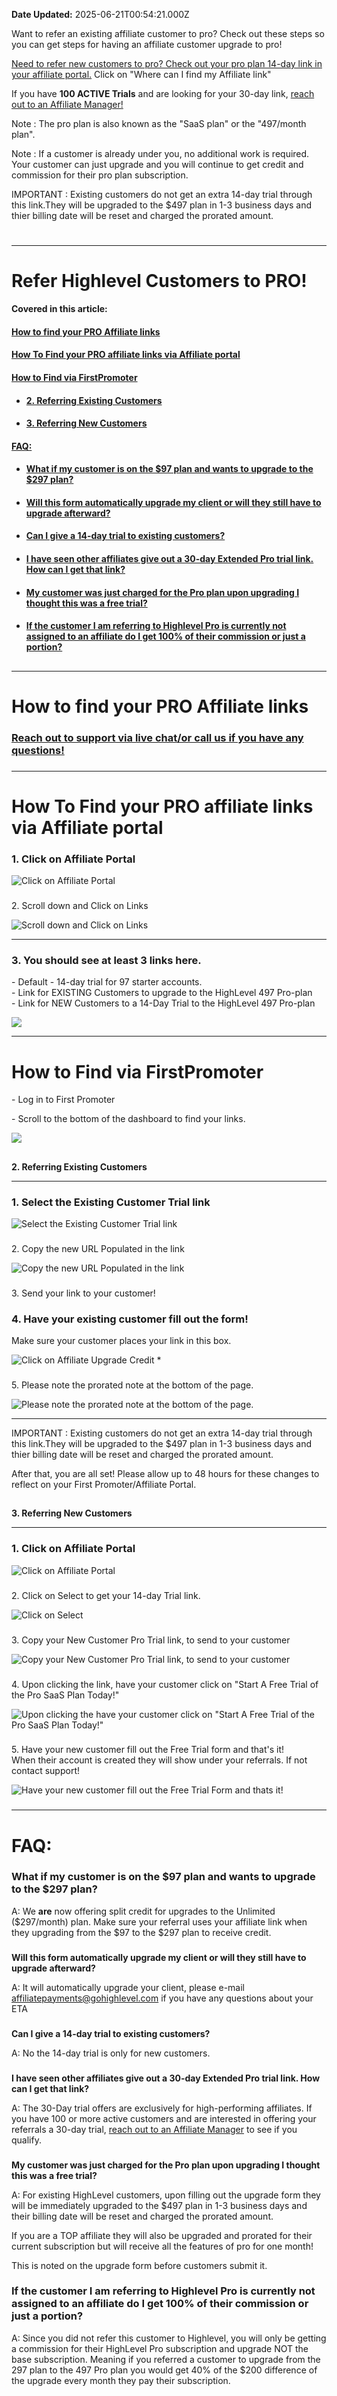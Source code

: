 **Date Updated:** 2025-06-21T00:54:21.000Z

Want to refer an existing affiliate customer to pro? Check out these steps so you can get steps for having an affiliate customer upgrade to pro!  
  
[Need to refer new customers to pro? Check out your pro plan 14-day link in your affiliate portal.](https://help.gohighlevel.com/support/solutions/articles/48001202637-how-to-use-affiliate-portal#Where-can-I-find-my-affiliate-link) Click on "Where can I find my Affiliate link"  
  
If you have **100 ACTIVE Trials** and are looking for your 30-day link, [](https://help.gohighlevel.com/support/solutions/articles/48001204857-ways-to-get-highlevel-support-24-)[reach out to an Affiliate Manager!](https://speakwith.us/affiliate)

  
Note : The pro plan is also known as the "SaaS plan" or the "497/month plan".

  
Note : If a customer is already under you, no additional work is required. Your customer can just upgrade and you will continue to get credit and commission for their pro plan subscription.

  
IMPORTANT : Existing customers do not get an extra 14-day trial through this link.They will be upgraded to the $497 plan in 1-3 business days and thier billing date will be reset and charged the prorated amount.

  
#   

  
---

# Refer Highlevel Customers to PRO!

  
**Covered in this article:**

#### [**How to find your PRO Affiliate links**](#How-to-find-your-PRO-Affiliate-links)

#### **[How To Find your PRO affiliate links via Affiliate portal](#How-To-Find-your-PRO-affiliate-links-via-Affiliate-portal)**

#### [**How to Find via FirstPromoter**](#How-to-Find-via-FirstPromoter)

* #### [2\. Referring Existing Customers](#2.-Referring-Existing-Customers)
* #### [3\. Referring New Customers](#3.-Referring-New-Customers)

####   
[**FAQ:**](#FAQ%3A)

   * #### [What if my customer is on the $97 plan and wants to upgrade to the $297 plan?](#What-if-my-customer-is-on-the-%2497-plan-and-wants-to-upgrade-to-the-%24297-plan?)
   * #### [Will this form automatically upgrade my client or will they still have to upgrade afterward?](#Will-this-form-automatically-upgrade-my-client-or-will-they-still-have-to-upgrade-afterward?)
   * #### [Can I give a 14-day trial to existing customers?](#Can-I-give-a-14-day-trial-to-existing-customers?)
   * #### [I have seen other affiliates give out a 30-day Extended Pro trial link. How can I get that link?](#I-have-seen-other-affiliates-give-out-a-30-day-Extended-Pro-trial-link.-How-can-I-get-that-link?)
   * #### [My customer was just charged for the Pro plan upon upgrading I thought this was a free trial?](#My-customer-was-just-charged-for-the-Pro-plan-upon-upgrading-I-thought-this-was-a-free-trial?)
   * #### [If the customer I am referring to Highlevel Pro is currently not assigned to an affiliate do I get 100% of their commission or just a portion?](#If-the-customer-I-am-referring-to-Highlevel-Pro-is-currently-not-assigned-to-an-affiliate-do-I-get-100%-of-their-commission-or-just-a-portion?)
  
  
##   

---

# How to find your PRO Affiliate links[](https://help.gohighlevel.com/support/solutions/articles/48001204857-ways-to-get-highlevel-support-24-7)

### [Reach out to support via live chat/or call us if you have any questions!](https://help.gohighlevel.com/support/solutions/articles/48001204857-ways-to-get-highlevel-support-24-7)

###   

###   

---

# **How To Find your PRO affiliate links via Affiliate portal**  

### 1\. Click on Affiliate Portal

![Click on Affiliate Portal](https://s3.amazonaws.com/cdn.freshdesk.com/data/helpdesk/attachments/production/48240205691/original/y_hZmzvshg8uhdeqQgV7ZYdXh_VBRTFntg.png?1658421171)

###   
  
2\. Scroll down and Click on Links

![Scroll down and Click on Links](https://s3.amazonaws.com/cdn.freshdesk.com/data/helpdesk/attachments/production/48240205690/original/QBnrdpQavrNvjGZ-eqPZzSloPK6c2cGAqw.png?1658421171)

---

### [](https://app.tango.us/app/workflow/1cdc951c-e547-41c8-a7a9-10f70d8c156e?utm%5Fsource=magicCopy&utm%5Fmedium=magicCopy&utm%5Fcampaign=workflow%20export%20links)  
  
### 3\. You should see at least 3 links here.

  
\- Default - 14-day trial for 97 starter accounts.  
\- Link for EXISTING Customers to upgrade to the HighLevel 497 Pro-plan  
\- Link for NEW Customers to a 14-Day Trial to the HighLevel 497 Pro-plan  
  
![](https://s3.amazonaws.com/cdn.freshdesk.com/data/helpdesk/attachments/production/48240205844/original/AJW95LBMovii7mM7dX26VBF1jzYra5VnTQ.png?1658421216)

---

# [](https://app.tango.us/app/workflow/eab405a1-df1a-4461-b3b6-e5baa36bc7a1?utm%5Fsource=magicCopy&utm%5Fmedium=magicCopy&utm%5Fcampaign=workflow%20export%20links)**How to Find via FirstPromoter**  

  
\- Log in to First Promoter

\- Scroll to the bottom of the dashboard to find your links.   
  
![](https://s3.amazonaws.com/cdn.freshdesk.com/data/helpdesk/attachments/production/48240207244/original/cAdF85WTL4J3dMoj_ldQq4-cHCoYY73NZA.png?1658421579)

##   
  
  
**2\. Referring Existing Customers**

---

### 1\. Select the Existing Customer Trial link

  
![Select the Existing Customer Trial link](https://s3.amazonaws.com/cdn.freshdesk.com/data/helpdesk/attachments/production/48240225514/original/pP_cHHHn7Jl2MG07YVvj3iNfCCYQ-y2beQ.png?1658427039)

###   
  
2\. Copy the new URL Populated in the link

![Copy the new URL Populated in the link](https://s3.amazonaws.com/cdn.freshdesk.com/data/helpdesk/attachments/production/48240225515/original/WWg-go_QIBrQO9TBhUc6nSTJpSMlLdovUQ.png?1658427039)

###   
  
  
3\. Send your link to your customer!

###   

### 4\. Have your existing customer fill out the form!

  
Make sure your customer places your link in this box.

![Click on Affiliate Upgrade Credit *](https://s3.amazonaws.com/cdn.freshdesk.com/data/helpdesk/attachments/production/48240225517/original/SbkTpWbodQwgzbY0xr_EbQkGUpHFNZ3pqg.png?1658427039)

  
###   

###   
5\. Please note the prorated note at the bottom of the page.

![Please note the prorated note at the bottom of the page.](https://s3.amazonaws.com/cdn.freshdesk.com/data/helpdesk/attachments/production/48240225516/original/h-6mCpjW2kIangeqFCKrOlaVx900MVqyxQ.png?1658427039)

---

[](https://app.tango.us/app/workflow/59797af5-07ea-41e7-abf6-a58f16336685?utm%5Fsource=magicCopy&utm%5Fmedium=magicCopy&utm%5Fcampaign=workflow%20export%20links)

IMPORTANT : Existing customers do not get an extra 14-day trial through this link.They will be upgraded to the $497 plan in 1-3 business days and thier billing date will be reset and charged the prorated amount.
  
  
After that, you are all set! Please allow up to 48 hours for these changes to reflect on your First Promoter/Affiliate Portal.

[](https://app.tango.us/app/workflow/d7751a8f-348b-492f-a056-44a792eeaa72?utm%5Fsource=magicCopy&utm%5Fmedium=magicCopy&utm%5Fcampaign=workflow%20export%20links)

##   

##   
  
**3\. Referring New Customers**

---

### 1\. Click on Affiliate Portal

![Click on Affiliate Portal](https://s3.amazonaws.com/cdn.freshdesk.com/data/helpdesk/attachments/production/48240231229/original/vLYnJ2TIR_t1ofOKsymzawZJDhbyqUdfGQ.png?1658429338)

###   

###   
  
2\. Click on Select to get your 14-day Trial link.

![Click on Select](https://s3.amazonaws.com/cdn.freshdesk.com/data/helpdesk/attachments/production/48240231230/original/QCZwzsylGFGNr-pfU7RrN6NhJ1CK3YYpwQ.png?1658429339)

###   

###   
  
3\. Copy your New Customer Pro Trial link, to send to your customer

![Copy your New Customer Pro Trial link, to send to your customer](https://s3.amazonaws.com/cdn.freshdesk.com/data/helpdesk/attachments/production/48240231231/original/MCenQnLZ6np40Ru7KOdctfS_Fjb-eZX--A.png?1658429339)

###   

###   
  
4\. Upon clicking the link, have your customer click on "Start A Free Trial of the Pro SaaS Plan Today!"

![Upon clicking the have your customer click on "Start A Free Trial of the Pro SaaS Plan Today!"](https://s3.amazonaws.com/cdn.freshdesk.com/data/helpdesk/attachments/production/48240231233/original/KXC-rzQ31tSsZdtXEKUMh6FFInkzMjR7Kg.png?1658429339)

###   
  
  
5\. Have your new customer fill out the Free Trial form and that's it!  
When their account is created they will show under your referrals. If not contact support!

![Have your new customer fill out the Free Trial Form and thats it!](https://s3.amazonaws.com/cdn.freshdesk.com/data/helpdesk/attachments/production/48240231234/original/zjCd_0oJOEPXfJ77ak7PEBvVnA0M0mIaNg.png?1658429339)
  
  
###   
  
  
---

# **FAQ:**

### **What if my customer is on the $97 plan and wants to upgrade to the $297 plan?**

A: We **are** now offering split credit for upgrades to the Unlimited ($297/month) plan. Make sure your referral uses your affiliate link when they upgrading from the $97 to the $297 plan to receive credit.

  
###   
  
**Will this form automatically upgrade my client or will they still have to upgrade afterward?**

A: It will automatically upgrade your client, please e-mail affiliatepayments@gohighlevel.com if you have any questions about your ETA
  
  
###   
**Can I give a 14-day trial to existing customers?**

A: No the 14-day trial is only for new customers.

  
###   

###   
**I have seen other affiliates give out a 30-day Extended Pro trial link. How can I get that link?**

A: The 30-Day trial offers are exclusively for high-performing affiliates. If you have 100 or more active customers and are interested in offering your referrals a 30-day trial, [reach out to an Affiliate Manager](https://speakwith.us/affiliate) to see if you qualify.
  
  
###   
**My customer was just charged for the Pro plan upon upgrading I thought this was a free trial?**

A: For existing HighLevel customers, upon filling out the upgrade form they will be immediately upgraded to the $497 plan in 1-3 business days and their billing date will be reset and charged the prorated amount.  
  
If you are a TOP affiliate they will also be upgraded and prorated for their current subscription but will receive all the features of pro for one month!  
  
This is noted on the upgrade form before customers submit it.
  
  
### **If the customer I am referring to Highlevel Pro is currently not assigned to an affiliate do I get 100% of their commission or just a portion?**

A: Since you did not refer this customer to Highlevel, you will only be getting a commission for their HighLevel Pro subscription and upgrade NOT the base subscription. Meaning if you referred a customer to upgrade from the 297 plan to the 497 Pro plan you would get 40% of the $200 difference of the upgrade every month they pay their subscription.
  
  